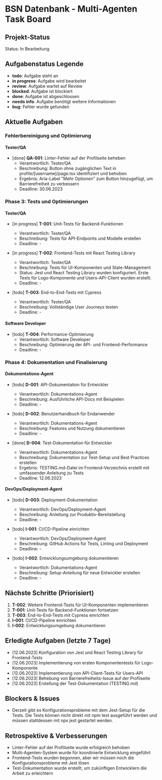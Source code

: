# BSN Datenbank - Multi-Agenten Task Board

## Projekt-Status
Status: In Bearbeitung

## Aufgabenstatus Legende
- **todo**: Aufgabe steht an
- **in progress**: Aufgabe wird bearbeitet
- **review**: Aufgabe wartet auf Review
- **blocked**: Aufgabe ist blockiert
- **done**: Aufgabe ist abgeschlossen
- **needs info**: Aufgabe benötigt weitere Informationen
- **bug**: Fehler wurde gefunden

## Aktuelle Aufgaben

### Fehlerbereinigung und Optimierung

#### Tester/QA
- [done] **QA-001**: Linter-Fehler auf der Profilseite beheben
  - Verantwortlich: Tester/QA
  - Beschreibung: Button ohne zugänglichen Text in profile/[username]/page.tsx identifiziert und behoben
  - Ergebnis: Aria-Label "Mehr Optionen" zum Button hinzugefügt, um Barrierefreiheit zu verbessern
  - Deadline: 30.06.2023

### Phase 3: Tests und Optimierungen

#### Tester/QA
- [in progress] **T-001**: Unit-Tests für Backend-Funktionen
  - Verantwortlich: Tester/QA
  - Beschreibung: Tests für API-Endpoints und Modelle erstellen
  - Deadline: -

- [in progress] **T-002**: Frontend-Tests mit React Testing Library
  - Verantwortlich: Tester/QA
  - Beschreibung: Tests für UI-Komponenten und State-Management
  - Status: Jest und React Testing Library wurden konfiguriert. Erste Tests für Logo-Komponente und Users-API-Client wurden erstellt.
  - Deadline: -

- [todo] **T-003**: End-to-End-Tests mit Cypress
  - Verantwortlich: Tester/QA
  - Beschreibung: Vollständige User Journeys testen
  - Deadline: -

#### Software Developer
- [todo] **T-004**: Performance-Optimierung
  - Verantwortlich: Software Developer
  - Beschreibung: Optimierung der API- und Frontend-Performance
  - Deadline: -

### Phase 4: Dokumentation und Finalisierung

#### Dokumentations-Agent
- [todo] **D-001**: API-Dokumentation für Entwickler
  - Verantwortlich: Dokumentations-Agent
  - Beschreibung: Ausführliche API-Docs mit Beispielen
  - Deadline: -

- [todo] **D-002**: Benutzerhandbuch für Endanwender
  - Verantwortlich: Dokumentations-Agent
  - Beschreibung: Features und Nutzung dokumentieren
  - Deadline: -

- [done] **D-004**: Test-Dokumentation für Entwickler
  - Verantwortlich: Dokumentations-Agent
  - Beschreibung: Dokumentation zur Test-Setup und Best Practices erstellen
  - Ergebnis: TESTING.md-Datei im Frontend-Verzeichnis erstellt mit umfassender Anleitung zu Tests
  - Deadline: 12.06.2023

#### DevOps/Deployment-Agent
- [todo] **D-003**: Deployment-Dokumentation
  - Verantwortlich: DevOps/Deployment-Agent
  - Beschreibung: Anleitung zur Produktiv-Bereitstellung
  - Deadline: -

- [todo] **I-001**: CI/CD-Pipeline einrichten
  - Verantwortlich: DevOps/Deployment-Agent
  - Beschreibung: GitHub Actions für Tests, Linting und Deployment
  - Deadline: -

- [todo] **I-002**: Entwicklungsumgebung dokumentieren
  - Verantwortlich: Dokumentations-Agent
  - Beschreibung: Setup-Anleitung für neue Entwickler erstellen
  - Deadline: -

## Nächste Schritte (Priorisiert)
1. **T-002**: Weitere Frontend-Tests für UI-Komponenten implementieren 
2. **T-001**: Unit-Tests für Backend-Funktionen fortsetzen
3. **T-003**: End-to-End-Tests mit Cypress einrichten
4. **I-001**: CI/CD-Pipeline einrichten
5. **I-002**: Entwicklungsumgebung dokumentieren

## Erledigte Aufgaben (letzte 7 Tage)
- [12.06.2023] Konfiguration von Jest und React Testing Library für Frontend-Tests
- [12.06.2023] Implementierung von ersten Komponententests für Logo-Komponente
- [12.06.2023] Implementierung von API-Client-Tests für Users-API
- [12.06.2023] Behebung von Barrierefreiheits-Issue auf der Profilseite
- [12.06.2023] Erstellung der Test-Dokumentation (TESTING.md)

## Blockers & Issues
- Derzeit gibt es Konfigurationsprobleme mit dem Jest-Setup für die Tests. Die Tests können nicht direkt mit npm test ausgeführt werden und müssen stattdessen mit npx jest gestartet werden.

## Retrospektive & Verbesserungen
- Linter-Fehler auf der Profilseite wurde erfolgreich behoben
- Multi-Agenten-System wurde für koordinierte Entwicklung eingeführt
- Frontend-Tests wurden begonnen, aber wir müssen noch die Konfigurationsprobleme mit Jest lösen
- Test-Dokumentation wurde erstellt, um zukünftigen Entwicklern die Arbeit zu erleichtern 